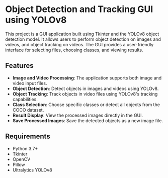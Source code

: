 # Object Detection and Tracking GUI using YOLOv8

This project is a GUI application built using Tkinter and the YOLOv8 object detection model. It allows users to perform object detection on images and videos, and object tracking on videos. The GUI provides a user-friendly interface for selecting files, choosing classes, and viewing results.

## Features

- **Image and Video Processing**: The application supports both image and video input files.
- **Object Detection**: Detect objects in images and videos using YOLOv8.
- **Object Tracking**: Track objects in video files using YOLOv8's tracking capabilities.
- **Class Selection**: Choose specific classes or detect all objects from the COCO dataset.
- **Result Display**: View the processed images directly in the GUI.
- **Save Processed Images**: Save the detected objects as a new image file.

## Requirements

- Python 3.7+
- Tkinter 
- OpenCV
- Pillow
- Ultralytics YOLOv8
